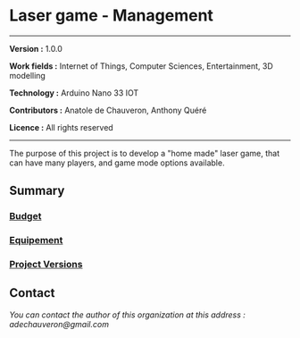 # Laser game - Management

___
**Version :** 1.0.0

**Work fields :** Internet of Things,  Computer Sciences, Entertainment, 3D modelling

**Technology :** Arduino Nano 33 IOT

**Contributors :** Anatole de Chauveron, Anthony Quéré

**Licence :** All rights reserved
___

The purpose of this project is to develop a "home made" laser game, that can have many players, and game mode options available.

## Summary

### [Budget](docs/budget.md)

### [Equipement](docs/technos.md) 

### [Project Versions](docs/specifications.md)

##  Contact

_You can contact the author of this organization at this address : adechauveron@gmail.com_

